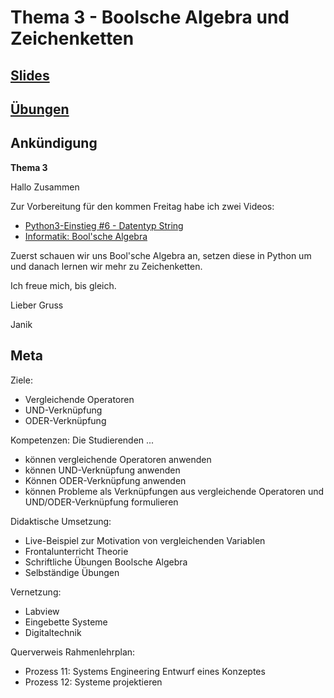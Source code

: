 # Thema 3 - Boolsche Algebra und Zeichenketten
## [Slides](slides.md)  
## [Übungen](excercise.md)  
## Ankündigung

**Thema 3**

Hallo Zusammen

Zur Vorbereitung für den kommen Freitag habe ich zwei Videos:

- [Python3-Einstieg #6 - Datentyp String](https://youtu.be/CWQpPioHmSU)  
- [Informatik: Bool'sche Algebra](https://www.youtube.com/watch?v=P9NYIjupCbw)

Zuerst schauen wir uns Bool'sche Algebra an, setzen diese in Python um und danach lernen wir mehr zu Zeichenketten.

Ich freue mich, bis gleich.

Lieber Gruss

Janik

## Meta

Ziele:
* Vergleichende Operatoren
* UND-Verknüpfung
* ODER-Verknüpfung

Kompetenzen: Die Studierenden ...
- können vergleichende Operatoren anwenden
- können UND-Verknüpfung anwenden
- Können ODER-Verknüpfung anwenden
- können Probleme als Verknüpfungen aus vergleichende Operatoren und UND/ODER-Verknüpfung formulieren

Didaktische Umsetzung:
- Live-Beispiel zur Motivation von vergleichenden Variablen
- Frontalunterricht Theorie
- Schriftliche Übungen Boolsche Algebra
- Selbständige Übungen

Vernetzung:
- Labview
- Eingebette Systeme
- Digitaltechnik

Querverweis Rahmenlehrplan:
* Prozess 11: Systems Engineering Entwurf eines Konzeptes
* Prozess 12: Systeme projektieren
